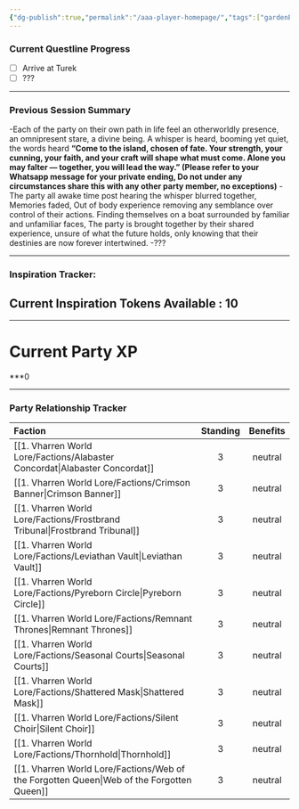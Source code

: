 ```yaml
---
{"dg-publish":true,"permalink":"/aaa-player-homepage/","tags":["gardenEntry"]}
---
```



### Current Questline Progress



- [ ] Arrive at Turek
- [ ] ???

---
### Previous Session Summary

<div class="transclusion internal-embed is-loaded"><div class="markdown-embed">



-Each of the party on their own path in life feel an otherworldly presence, an omnipresent stare, a divine being. A whisper is heard, booming yet quiet, the words heard **“Come to the island, chosen of fate. Your strength, your cunning, your faith, and your craft will shape what must come. Alone you may falter — together, you will lead the way.” (Please refer to your Whatsapp message for your private ending, Do not under any circumstances share this with any other party member, no exceptions)**
-The party all awake time post hearing the whisper blurred together, Memories faded, Out of body experience removing any semblance over control of their actions. Finding themselves on a boat surrounded by familiar and unfamiliar faces, The party is brought together by their shared experience, unsure of what the future holds, only knowing that their destinies are now forever intertwined.
-???

</div></div>


---
### Inspiration Tracker:
## Current Inspiration Tokens Available : 10

---



# Current Party XP
***0

---




### Party Relationship Tracker


|Faction|Standing|Benefits|
|:--|:-:|:-:|
|[[1. Vharren World Lore/Factions/Alabaster Concordat\|Alabaster Concordat]]|3|neutral|
|[[1. Vharren World Lore/Factions/Crimson Banner\|Crimson Banner]]|3|neutral|
|[[1. Vharren World Lore/Factions/Frostbrand Tribunal\|Frostbrand Tribunal]]|3|neutral|
|[[1. Vharren World Lore/Factions/Leviathan Vault\|Leviathan Vault]]|3|neutral|
|[[1. Vharren World Lore/Factions/Pyreborn Circle\|Pyreborn Circle]]|3|neutral|
|[[1. Vharren World Lore/Factions/Remnant Thrones\|Remnant Thrones]]|3|neutral|
|[[1. Vharren World Lore/Factions/Seasonal Courts\|Seasonal Courts]]|3|neutral|
|[[1. Vharren World Lore/Factions/Shattered Mask\|Shattered Mask]]|3|neutral|
|[[1. Vharren World Lore/Factions/Silent Choir\|Silent Choir]]|3|neutral|
|[[1. Vharren World Lore/Factions/Thornhold\|Thornhold]]|3|neutral|
|[[1. Vharren World Lore/Factions/Web of the Forgotten Queen\|Web of the Forgotten Queen]]|3|neutral|